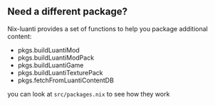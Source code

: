 ## Need a different package?

Nix-luanti provides a set of functions to help you package additional content:

- pkgs.buildLuantiMod
- pkgs.buildLuantiModPack
- pkgs.buildLuantiGame
- pkgs.buildLuantiTexturePack
- pkgs.fetchFromLuantiContentDB

you can look at `src/packages.nix` to see how they work
